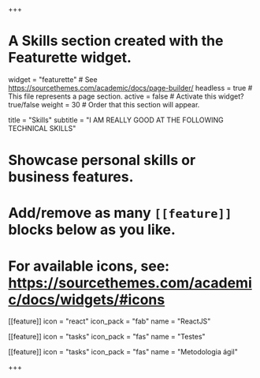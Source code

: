 +++
# A Skills section created with the Featurette widget.
widget = "featurette"  # See https://sourcethemes.com/academic/docs/page-builder/
headless = true  # This file represents a page section.
active = false  # Activate this widget? true/false
weight = 30  # Order that this section will appear.

title = "Skills"
subtitle = "I AM REALLY GOOD AT THE FOLLOWING TECHNICAL SKILLS"

# Showcase personal skills or business features.
# 
# Add/remove as many `[[feature]]` blocks below as you like.
# 
# For available icons, see: https://sourcethemes.com/academic/docs/widgets/#icons

[[feature]]
  icon = "react"
  icon_pack = "fab"
  name = "ReactJS"

[[feature]]
  icon = "tasks"
  icon_pack = "fas"
  name = "Testes"

[[feature]]
  icon = "tasks"
  icon_pack = "fas"
  name = "Metodologia ágil"

+++
